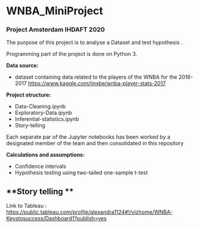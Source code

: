 # WNBA_MiniProject

### Project Amsterdam IHDAFT 2020

The purpose of this project is to analyse a Dataset and test hypothesis .

Programming part of the project is done on Python 3.

**Data source:**
- dataset containing data related to the players of the WNBA for the 2016-2017
  https://www.kaggle.com/jinxbe/wnba-player-stats-2017

**Project structure:**
- Data-Cleaning.ipynb
- Exploratory-Data.ipynb
- Inferential-statistics.ipynb
- Story-telling 

Each separate par of the Jupyter notebooks has been worked by a designated member of the team and then consolidated in this repository 

**Calculations and assumptions:**
- Confidence intervals
- Hypothesis testing using two-tailed one-sample t-test

**Story telling **
- 
Link to Tableau : https://public.tableau.com/profile/alexandra1124#!/vizhome/WNBA-Keystosuccess/Dashboard1?publish=yes


